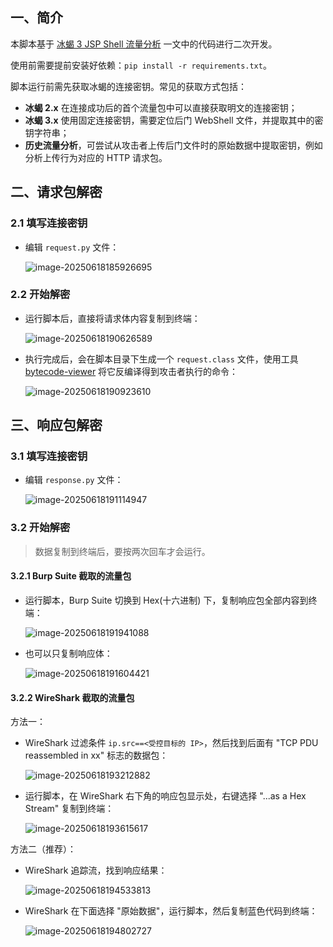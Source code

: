 ## 一、简介

本脚本基于 [冰蝎 3 JSP Shell 流量分析](https://www.freebuf.com/articles/web/285204.html) 一文中的代码进行二次开发。

使用前需要提前安装好依赖：`pip install -r requirements.txt`。

脚本运行前需先获取冰蝎的连接密钥。常见的获取方式包括：

- **冰蝎 2.x** 在连接成功后的首个流量包中可以直接获取明文的连接密钥；
- **冰蝎 3.x** 使用固定连接密钥，需要定位后门 WebShell 文件，并提取其中的密钥字符串；
- **历史流量分析**，可尝试从攻击者上传后门文件时的原始数据中提取密钥，例如分析上传行为对应的 HTTP 请求包。

## 二、请求包解密

### 2.1 填写连接密钥

- 编辑 `request.py` 文件：

  ![image-20250618185926695](./笔记图片/image-20250618185926695.png)

### 2.2 开始解密

- 运行脚本后，直接将请求体内容复制到终端：

  ![image-20250618190626589](./笔记图片/image-20250618190626589.png)

- 执行完成后，会在脚本目录下生成一个 `request.class` 文件，使用工具 [bytecode-viewer](https://github.com/Konloch/bytecode-viewer) 将它反编译得到攻击者执行的命令：

  ![image-20250618190923610](./笔记图片/image-20250618190923610.png)

## 三、响应包解密

### 3.1 填写连接密钥

- 编辑 `response.py` 文件：

  ![image-20250618191114947](./笔记图片/image-20250618191114947.png)

### 3.2 开始解密

> 数据复制到终端后，要按两次回车才会运行。

#### 3.2.1 Burp Suite 截取的流量包

- 运行脚本，Burp Suite 切换到 Hex(十六进制) 下，复制响应包全部内容到终端：

  ![image-20250618191941088](./笔记图片/image-20250618191941088.png)

- 也可以只复制响应体：

  ![image-20250618191604421](./笔记图片/image-20250618191604421.png)

#### 3.2.2 WireShark 截取的流量包

方法一：

- WireShark 过滤条件 `ip.src==<受控目标的 IP>`，然后找到后面有 "TCP PDU reassembled in xx" 标志的数据包：

  ![image-20250618193212882](./笔记图片/image-20250618193212882.png)

- 运行脚本，在 WireShark 右下角的响应包显示处，右键选择 "...as a Hex Stream" 复制到终端：

  ![image-20250618193615617](./笔记图片/image-20250618193615617.png)

方法二（推荐）：

- WireShark 追踪流，找到响应结果：

  ![image-20250618194533813](./笔记图片/image-20250618194533813.png)

- WireShark 在下面选择 "原始数据"，运行脚本，然后复制蓝色代码到终端：

  ![image-20250618194802727](./笔记图片/image-20250618194802727.png)
